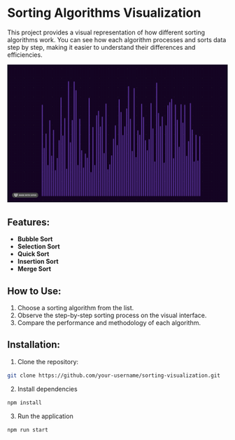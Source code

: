 # Sorting Algorithms Visualization

This project provides a visual representation of how different sorting algorithms work. You can see how each algorithm processes and sorts data step by step, making it easier to understand their differences and efficiencies.

![sorting](https://github.com/ddinice/sorting-visualizer/blob/main/preview.gif?raw=true)

## Features:
- **Bubble Sort**
- **Selection Sort**
- **Quick Sort**
- **Insertion Sort**
- **Merge Sort**

## How to Use:
1. Choose a sorting algorithm from the list.
2. Observe the step-by-step sorting process on the visual interface.
3. Compare the performance and methodology of each algorithm.

## Installation:
1. Clone the repository:
```bash
git clone https://github.com/your-username/sorting-visualization.git
```
2. Install dependencies
```bash
npm install
```
3. Run the application
```bash
npm run start
```
